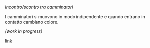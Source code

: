 _Incontro/scontro tra camminatori_

I camminatori si muovono in modo indipendente e quando entrano in contatto cambiano colore.

_(work in progress)_

[link](https://editor.p5js.org/angelicazanibellato/full/X6RmS8j55)
